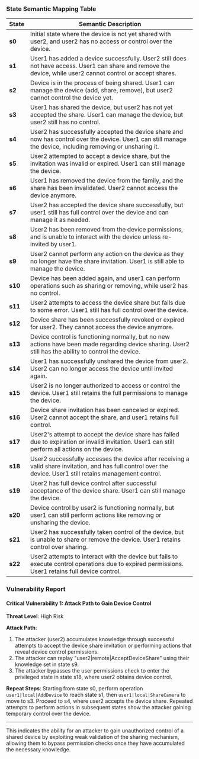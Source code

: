 ### State Semantic Mapping Table

| State | Semantic Description |
|-------|----------------------|
| **s0** | Initial state where the device is not yet shared with user2, and user2 has no access or control over the device. |
| **s1** | User1 has added a device successfully. User2 still does not have access. User1 can share and remove the device, while user2 cannot control or accept shares. |
| **s2** | Device is in the process of being shared. User1 can manage the device (add, share, remove), but user2 cannot control the device yet. |
| **s3** | User1 has shared the device, but user2 has not yet accepted the share. User1 can manage the device, but user2 still has no control. |
| **s4** | User2 has successfully accepted the device share and now has control over the device. User1 can still manage the device, including removing or unsharing it. |
| **s5** | User2 attempted to accept a device share, but the invitation was invalid or expired. User1 can still manage the device. |
| **s6** | User1 has removed the device from the family, and the share has been invalidated. User2 cannot access the device anymore. |
| **s7** | User2 has accepted the device share successfully, but user1 still has full control over the device and can manage it as needed. |
| **s8** | User2 has been removed from the device permissions, and is unable to interact with the device unless re-invited by user1. |
| **s9** | User2 cannot perform any action on the device as they no longer have the share invitation. User1 is still able to manage the device. |
| **s10** | Device has been added again, and user1 can perform operations such as sharing or removing, while user2 has no control. |
| **s11** | User2 attempts to access the device share but fails due to some error. User1 still has full control over the device. |
| **s12** | Device share has been successfully revoked or expired for user2. They cannot access the device anymore. |
| **s13** | Device control is functioning normally, but no new actions have been made regarding device sharing. User2 still has the ability to control the device. |
| **s14** | User1 has successfully unshared the device from user2. User2 can no longer access the device until invited again. |
| **s15** | User2 is no longer authorized to access or control the device. User1 still retains the full permissions to manage the device. |
| **s16** | Device share invitation has been canceled or expired. User2 cannot accept the share, and user1 retains full control. |
| **s17** | User2's attempt to accept the device share has failed due to expiration or invalid invitation. User1 can still perform all actions on the device. |
| **s18** | User2 successfully accesses the device after receiving a valid share invitation, and has full control over the device. User1 still retains management control. |
| **s19** | User2 has full device control after successful acceptance of the device share. User1 can still manage the device. |
| **s20** | Device control by user2 is functioning normally, but user1 can still perform actions like removing or unsharing the device. |
| **s21** | User2 has successfully taken control of the device, but is unable to share or remove the device. User1 retains control over sharing. |
| **s22** | User2 attempts to interact with the device but fails to execute control operations due to expired permissions. User1 retains full device control. |

### Vulnerability Report

#### Critical Vulnerability 1: **Attack Path to Gain Device Control**
**Threat Level**: High Risk

**Attack Path**:
1. The attacker (user2) accumulates knowledge through successful attempts to accept the device share invitation or performing actions that reveal device control permissions.
2. The attacker can replay "user2|remote|AcceptDeviceShare" using their knowledge set in state s9.
3. The attacker bypasses the user permissions check to enter the privileged state in state s18, where user2 obtains device control.

**Repeat Steps**:
Starting from state s0, perform operation `user1|local|AddDevice` to reach state s1, then `user1|local|ShareCamera` to move to s3. Proceed to s4, where user2 accepts the device share. Repeated attempts to perform actions in subsequent states show the attacker gaining temporary control over the device.

---

This indicates the ability for an attacker to gain unauthorized control of a shared device by exploiting weak validation of the sharing mechanism, allowing them to bypass permission checks once they have accumulated the necessary knowledge.